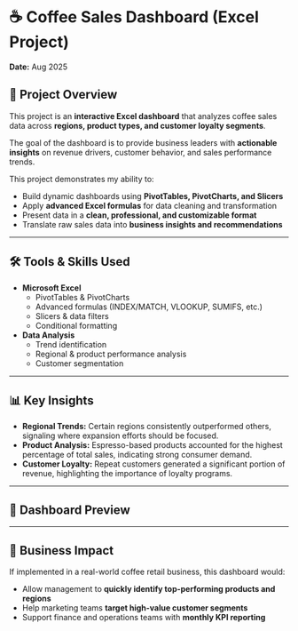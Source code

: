 # ☕ Coffee Sales Dashboard (Excel Project)

**Date:** Aug 2025  

## 📌 Project Overview
This project is an **interactive Excel dashboard** that analyzes coffee sales data across **regions, product types, and customer loyalty segments**.  

The goal of the dashboard is to provide business leaders with **actionable insights** on revenue drivers, customer behavior, and sales performance trends.  

This project demonstrates my ability to:  
- Build dynamic dashboards using **PivotTables, PivotCharts, and Slicers**  
- Apply **advanced Excel formulas** for data cleaning and transformation  
- Present data in a **clean, professional, and customizable format**  
- Translate raw sales data into **business insights and recommendations**  

---

## 🛠 Tools & Skills Used
- **Microsoft Excel**  
  - PivotTables & PivotCharts  
  - Advanced formulas (INDEX/MATCH, VLOOKUP, SUMIFS, etc.)  
  - Slicers & data filters  
  - Conditional formatting  
- **Data Analysis**  
  - Trend identification  
  - Regional & product performance analysis  
  - Customer segmentation  

---

## 📊 Key Insights
- **Regional Trends:** Certain regions consistently outperformed others, signaling where expansion efforts should be focused.  
- **Product Analysis:** Espresso-based products accounted for the highest percentage of total sales, indicating strong consumer demand.  
- **Customer Loyalty:** Repeat customers generated a significant portion of revenue, highlighting the importance of loyalty programs.  

---

## 📸 Dashboard Preview
 


---

## 🚀 Business Impact
If implemented in a real-world coffee retail business, this dashboard would:  
- Allow management to **quickly identify top-performing products and regions**  
- Help marketing teams **target high-value customer segments**  
- Support finance and operations teams with **monthly KPI reporting**  

